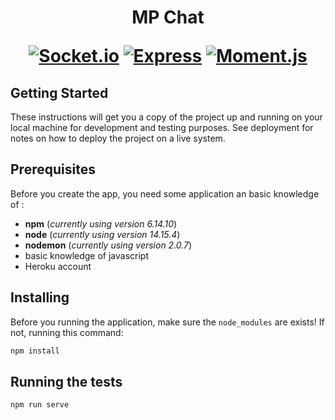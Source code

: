 <h1 align="center">MP Chat

<a href="https://socket.io/"><img src="https://img.shields.io/badge/Socket.io-depedencies-brightgreen?style=flat&logo=npm" alt="Socket.io"/></a>
<a href="https://expressjs.com/"><img src="https://img.shields.io/badge/Express-depedencies-orange?style=flat&logo=npm" alt="Express"/></a>
<a href="https://momentjs.com/"><img src="https://img.shields.io/badge/Moment.js-depedencies-blue?style=flat&logo=npm" alt="Moment.js"/></a>

<h2>Getting Started</h2>

<p>These instructions will get you a copy of the project up and running on your local machine for development and testing purposes. See deployment for notes on how to deploy the project on a live system.</p>

<h2>Prerequisites</h2>

<p>Before you create the app, you need some application an basic knowledge of :</p>
<ul>
  <li><b>npm</b> (<i>currently using version 6.14.10</i>)</li>
  <li><b>node</b> (<i>currently using version 14.15.4</i>)</li>
  <li><b>nodemon</b> (<i>currently using version 2.0.7</i>)</li>
  <li>basic knowledge of javascript</li>
  <li>Heroku account</li>
</ul>

<h2>Installing</h2>
<p>Before you running the application, make sure the <code>node_modules</code> are exists! If not, running this command:</p>

```javascript
npm install

```

<h2>Running the tests</h2>

```javascript
npm run serve
```